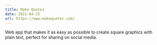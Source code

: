 ```yaml
---
title: Make Quotes
date: 2021-04-25
url: https://www.makequotes.com/
---
```


Web app that makes it as easy as possible to create square graphics with plain text, perfect for sharing on social media. 